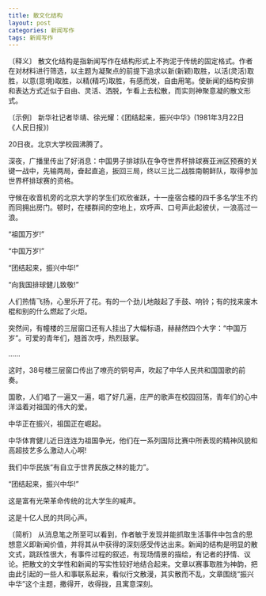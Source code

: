 ```yaml
---
title: 散文化结构
layout: post
categories: 新闻写作
tags: 新闻写作
---
```


〔释义〕 散文化结构是指新闻写作在结构形式上不拘泥于传统的固定格式。作者在对材料进行筛选，以主题为凝聚点的前提下追求以新(新颖)取胜，以活(灵活)取胜，以意(意境)取胜，以精(精巧)取胜，有感而发，自由用笔。使新闻的结构安排和表达方式近似于自由、灵活、洒脱，乍看上去松散，而实则神聚意凝的散文形式。

〔示例〕 新华社记者毕靖、徐光耀：《团结起来，振兴中华》(1981年3月22日《人民日报》)

20日夜。北京大学校园沸腾了。

深夜，广播里传出了好消息：中国男子排球队在争夺世界杯排球赛亚洲区预赛的关键一战中，先输两局，奋起直追，扳回三局，终以三比二战胜南朝鲜队，取得参加世界杯排球赛的资格。

守候在收音机旁的北京大学的学生们欢欣雀跃，十一座宿合楼的四千多名学生不约而同拥出房门。顿时，在楼群间的空地上，欢呼声、口号声此起彼伏，一浪高过一浪。

“祖国万岁!”

“中国万岁!”

“团结起来，振兴中华!”

“向我国排球健儿致敬!”

人们热情飞扬，心里乐开了花。有的一个劲儿地敲起了手鼓、响铃；有的找来废木棍和别的什么燃起了火炬。

突然间，有幢楼的三层窗口还有人挂出了大幅标语，赫赫然四个大字：“中国万岁”。可爱的青年们，翘首次呼，热烈鼓掌。

……

这时，38号楼三层窗口传出了嘹亮的铜号声，吹起了中华人民共和国国歌的前奏。

国歌，人们唱了一遍又一遍，唱了好几遍，庄严的歌声在校园回荡，青年们的心中洋溢着对祖国的伟大的爱。

中华正在振兴，祖国正在崛起。

中华体育健儿近日连连为祖国争光，他们在一系列国际比赛中所表现的精神风貌和高超技艺多么激动人心啊!

我们中华民族“有自立于世界民族之林的能力”。

“团结起来，振兴中华!”

这是富有光荣革命传统的北大学生的喊声。

这是十亿人民的共同心声。

〔简析〕 从消息笔之所至可以看到，作者敏于发现并能抓取生活事件中包含的思想意义即新闻价值，并将其从中获得的深刻感受传达出来。新闻的结构是明显的散文式，跳跃性很大，有事件过程的叙述，有现场情景的描绘，有记者的抒情、议论。把散文的文学性和新闻的写实性较好地结合起来。文章以赛事取胜为神韵，把由此引起的一些人和事联系起来，看似行文散漫，其实散而不乱，文章围绕“振兴中华”这个主题，撒得开，收得拢，且寓意深刻。 